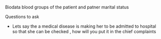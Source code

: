 Biodata
	blood groups of the patient and patner
	marital status







Questions to ask
- Lets say the  a medical disease is making her to be admitted to hospital so that she can be checked , how will you put it in the chief complaints